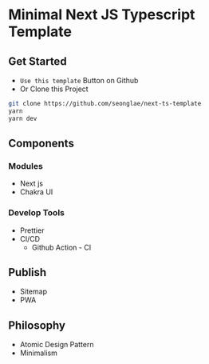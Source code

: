 # Minimal Next JS Typescript Template


## Get Started

- `Use this template` Button on Github
- Or Clone this Project
```bash
git clone https://github.com/seonglae/next-ts-template
yarn
yarn dev
```

## Components

### Modules

- Next js
- Chakra UI

### Develop Tools

- Prettier
- CI/CD
  - Github Action - CI

## Publish

- Sitemap
- PWA

## Philosophy

- Atomic Design Pattern
- Minimalism

